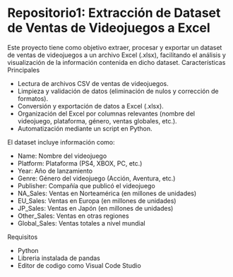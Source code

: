 # Repositorio1: Extracción de Dataset de Ventas de Videojuegos a Excel
Este proyecto tiene como objetivo extraer, procesar y exportar un dataset de ventas de videojuegos a un archivo Excel (.xlsx), facilitando el análisis y visualización de la información contenida en dicho dataset.
Características Principales
- Lectura de archivos CSV de ventas de videojuegos.
- Limpieza y validación de datos (eliminación de nulos y corrección de formatos).
- Conversión y exportación de datos a Excel (.xlsx).
- Organización del Excel por columnas relevantes (nombre del videojuego, plataforma, género, ventas globales, etc.).
- Automatización mediante un script en Python.

El dataset incluye información como:
- Name: Nombre del videojuego
- Platform: Plataforma (PS4, XBOX, PC, etc.)
- Year: Año de lanzamiento
- Genre: Género del videojuego (Acción, Aventura, etc.)
- Publisher: Compañía que publicó el videojuego
- NA_Sales: Ventas en Norteamérica (en millones de unidades)
- EU_Sales: Ventas en Europa (en millones de unidades)
- JP_Sales: Ventas en Japón (en millones de unidades)
- Other_Sales: Ventas en otras regiones
- Global_Sales: Ventas totales a nivel mundial

Requisitos
- Python
- Libreria instalada de pandas
- Editor de codigo como Visual Code Studio
